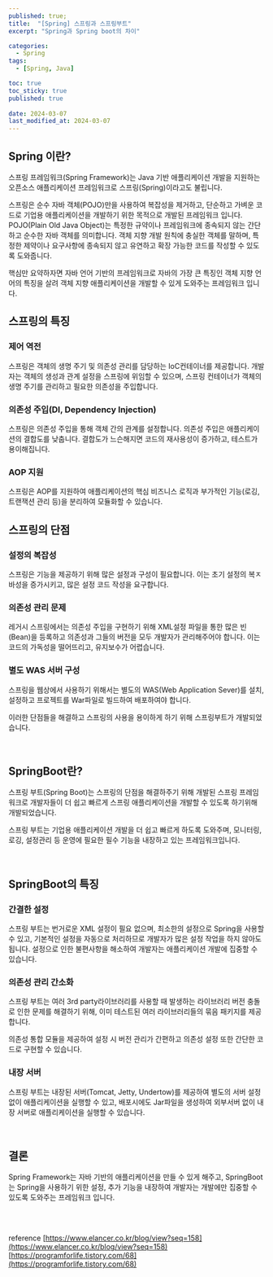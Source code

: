```yaml
---
published: true;
title:  "[Spring] 스프링과 스프링부트"
excerpt: "Spring과 Spring boot의 차이"

categories:
  - Spring
tags:
  - [Spring, Java]

toc: true
toc_sticky: true
published: true
 
date: 2024-03-07
last_modified_at: 2024-03-07
---
```

## Spring 이란?
스프링 프레임워크(Spring Framework)는 Java 기반 애플리케이션 개발을 지원하는 오픈소스 애플리케이션 프레임워크로 스프링(Spring)이라고도 불립니다.

스프링은 순수 자바 객체(POJO)만을 사용하여 복잡성을 제거하고, 단순하고 가벼운 코드로 기업용 애플리케이션을 개발하기 위한 목적으로 개발된 프레임워크 입니다. POJO(Plain Old Java Object)는 특정한 규약이나 프레임워크에 종속되지 않는 간단하고 순수한 자바 객체를 의미합니다. 객체 지향 개발 원칙에 충실한 객체를 말하며, 특정한 제약이나 요구사항에 종속되지 않고 유연하고 확장 가능한 코드를 작성할 수 있도록 도와줍니다.

핵심만 요약하자면 자바 언어 기반의 프레임워크로 자바의 가장 큰 특징인 객체 지향 언어의 특징을 살려 객체 지향 애플리케이션을 개발할 수 있게 도와주는 프레임워크 입니다.
<br>

## 스프링의 특징
### 제어 역전
스프링은 객체의 생명 주기 및 의존성 관리를 담당하는 IoC컨테이너를 제공합니다. 개발자는 객체의 생성과 관계 설정을 스프링에 위임할 수 있으며, 스프링 컨테이너가 객체의 생명 주기를 관리하고 필요한 의존성을 주입합니다.

### 의존성 주입(DI, Dependency Injection)
스프링은 의존성 주입을 통해 객체 간의 관계를 설정합니다. 의존성 주입은 애플리케이션의 결합도를 낮춥니다. 결합도가 느슨해지면 코드의 재사용성이 증가하고, 테스트가 용이해집니다.

### AOP 지원
스프링은 AOP를 지원하여 애플리케이션의 핵심 비즈니스 로직과 부가적인 기능(로깅, 트랜잭션 관리 등)을 분리하여 모듈화할 수 있습니다.

## 스프링의 단점
### 설정의 복잡성
스프링은 기능을 제공하기 위해 많은 설정과 구성이 필요합니다. 이는 초기 설정의 복ㅈ바성을 증가시키고, 많은 설정 코드 작성을 요구합니다.

### 의존성 관리 문제
레거시 스프링에서는 의존성 주입을 구현하기 위해 XML설정 파일을 통한 많은 빈(Bean)을 등록하고 의존성과 그들의 버전을 모두 개발자가 관리해주어야 합니다. 이는 코드의 가독성을 떨어뜨리고, 유지보수가 어렵습니다.

### 별도 WAS 서버 구성
스프링을 웹상에서 사용하기 위해서는 별도의 WAS(Web Application Sever)를 설치, 설정하고 프로젝트를 War파일로 빌드하여 배포하여야 합니다.

이러한 단점들을 해결하고 스프링의 사용을 용이하게 하기 위해 스프링부트가 개발되었습니다. 

<br>

## SpringBoot란?
스프링 부트(Spring Boot)는 스프링의 단점을 해결하주기 위해 개발된 스프링 프레임워크로 개발자들이 더 쉽고 빠르게 스프링 애플리케이션을 개발할 수 있도록 하기위해 개발되었습니다.

스프링 부트는 기업용 애플리케이션 개발을 더 쉽고 빠르게 하도록 도와주며, 모니터링, 로깅, 설정관리 등 운영에 필요한 필수 기능을 내장하고 있는 프레임워크입니다.

<br>

## SpringBoot의 특징
### 간결한 설정
스프링 부트는 번거로운 XML 설정이 필요 없으며, 최소한의 설정으로 Spring을 사용할 수 있고, 기본적인 설정을 자동으로 처리하므로 개발자가 많은 설정 작업을 하지 않아도 됩니다. 설정으로 인한 불편사항을 해소하여 개발자는 애플리케이션 개발에 집중할 수 있습니다.

### 의존성 관리 간소화
스프링 부트는 여러 3rd party라이브러리를 사용할 때 발생하는 라이브러리 버전 충돌로 인한 문제를 해결하기 위해, 이미 테스트된 여러 라이브러리들의 묶음 패키지를 제공합니다. 

의존성 통합 모듈을 제공하여 설정 시 버전 관리가 간편하고 의존성 설정 또한 간단한 코드로 구현할 수 있습니다.

### 내장 서버
스프링 부트는 내장된 서버(Tomcat, Jetty, Undertow)를 제공하여 별도의 서버 설정 없이 애플리케이션을 실행할 수 있고, 배포시에도 Jar파일을 생성하여 외부서버 없이 내장 서버로 애플리케이션을 실행할 수 있습니다.

<br>

## 결론
Spring Framework는 자바 기반의 애플리케이션을 만들 수 있게 해주고, SpringBoot는 Spring을 사용하기 위한 설정, 추가 기능을 내장하여 개발자는 개발에만 집중할 수 있도록 도와주는 프레임워크 입니다. 

<br>
<br>

reference
[https://www.elancer.co.kr/blog/view?seq=158](https://www.elancer.co.kr/blog/view?seq=158)  
[https://programforlife.tistory.com/68](https://programforlife.tistory.com/68)